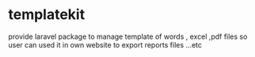 # templatekit
provide laravel package to manage template of words , excel ,pdf files so user can used it in own website to export reports files ...etc
